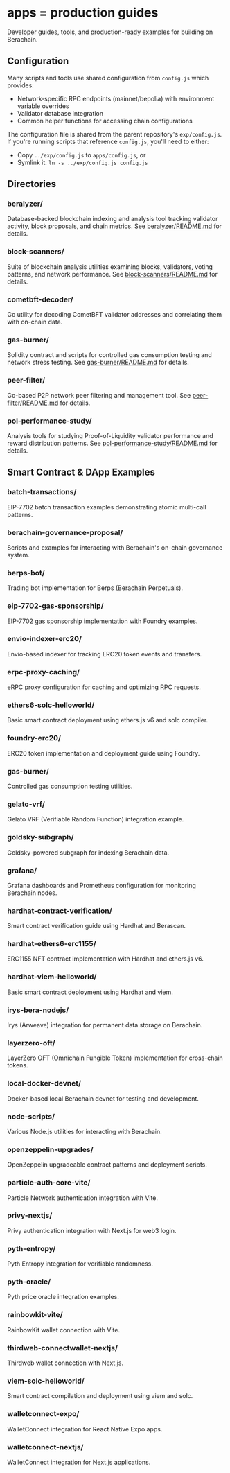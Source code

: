 # apps = production guides

Developer guides, tools, and production-ready examples for building on Berachain.

## Configuration

Many scripts and tools use shared configuration from `config.js` which provides:

- Network-specific RPC endpoints (mainnet/bepolia) with environment variable overrides
- Validator database integration
- Common helper functions for accessing chain configurations

The configuration file is shared from the parent repository's `exp/config.js`. If you're running scripts that reference `config.js`, you'll need to either:
- Copy `../exp/config.js` to `apps/config.js`, or
- Symlink it: `ln -s ../exp/config.js config.js`

## Directories

### beralyzer/

Database-backed blockchain indexing and analysis tool tracking validator activity, block proposals, and chain metrics. See [beralyzer/README.md](beralyzer/README.md) for details.

### block-scanners/

Suite of blockchain analysis utilities examining blocks, validators, voting patterns, and network performance. See [block-scanners/README.md](block-scanners/README.md) for details.

### cometbft-decoder/

Go utility for decoding CometBFT validator addresses and correlating them with on-chain data.

### gas-burner/

Solidity contract and scripts for controlled gas consumption testing and network stress testing. See [gas-burner/README.md](gas-burner/README.md) for details.

### peer-filter/

Go-based P2P network peer filtering and management tool. See [peer-filter/README.md](peer-filter/README.md) for details.

### pol-performance-study/

Analysis tools for studying Proof-of-Liquidity validator performance and reward distribution patterns. See [pol-performance-study/README.md](pol-performance-study/README.md) for details.

## Smart Contract & DApp Examples

### batch-transactions/

EIP-7702 batch transaction examples demonstrating atomic multi-call patterns.

### berachain-governance-proposal/

Scripts and examples for interacting with Berachain's on-chain governance system.

### berps-bot/

Trading bot implementation for Berps (Berachain Perpetuals).

### eip-7702-gas-sponsorship/

EIP-7702 gas sponsorship implementation with Foundry examples.

### envio-indexer-erc20/

Envio-based indexer for tracking ERC20 token events and transfers.

### erpc-proxy-caching/

eRPC proxy configuration for caching and optimizing RPC requests.

### ethers6-solc-helloworld/

Basic smart contract deployment using ethers.js v6 and solc compiler.

### foundry-erc20/

ERC20 token implementation and deployment guide using Foundry.

### gas-burner/

Controlled gas consumption testing utilities.

### gelato-vrf/

Gelato VRF (Verifiable Random Function) integration example.

### goldsky-subgraph/

Goldsky-powered subgraph for indexing Berachain data.

### grafana/

Grafana dashboards and Prometheus configuration for monitoring Berachain nodes.

### hardhat-contract-verification/

Smart contract verification guide using Hardhat and Berascan.

### hardhat-ethers6-erc1155/

ERC1155 NFT contract implementation with Hardhat and ethers.js v6.

### hardhat-viem-helloworld/

Basic smart contract deployment using Hardhat and viem.

### irys-bera-nodejs/

Irys (Arweave) integration for permanent data storage on Berachain.

### layerzero-oft/

LayerZero OFT (Omnichain Fungible Token) implementation for cross-chain tokens.

### local-docker-devnet/

Docker-based local Berachain devnet for testing and development.

### node-scripts/

Various Node.js utilities for interacting with Berachain.

### openzeppelin-upgrades/

OpenZeppelin upgradeable contract patterns and deployment scripts.

### particle-auth-core-vite/

Particle Network authentication integration with Vite.

### privy-nextjs/

Privy authentication integration with Next.js for web3 login.

### pyth-entropy/

Pyth Entropy integration for verifiable randomness.

### pyth-oracle/

Pyth price oracle integration examples.

### rainbowkit-vite/

RainbowKit wallet connection with Vite.

### thirdweb-connectwallet-nextjs/

Thirdweb wallet connection with Next.js.

### viem-solc-helloworld/

Smart contract compilation and deployment using viem and solc.

### walletconnect-expo/

WalletConnect integration for React Native Expo apps.

### walletconnect-nextjs/

WalletConnect integration for Next.js applications.


